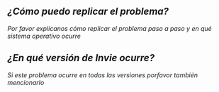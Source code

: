 ## *¿Cómo puedo replicar el problema?*
*Por favor explicanos cómo replicar el problema paso a paso y en qué sistema operativo ocurre*
## *¿En qué versión de Invie ocurre?*
*Si este problema ocurre en todas las versiones porfavor también mencionarlo*
